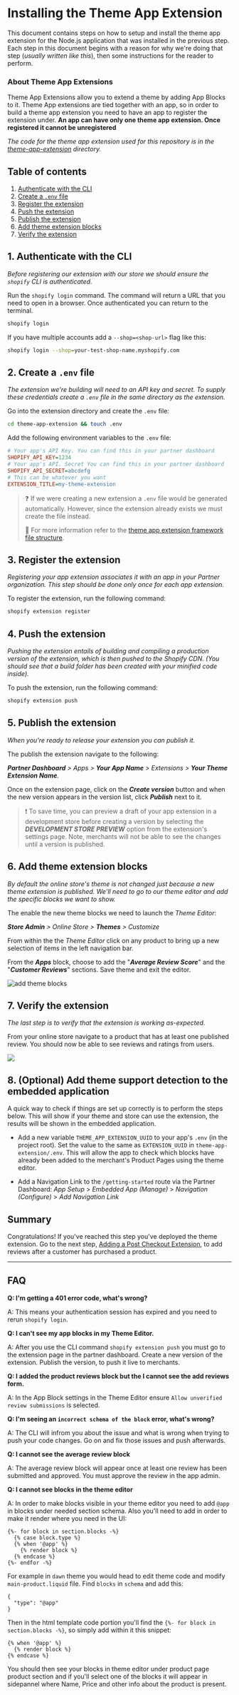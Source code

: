 # Installing the Theme App Extension

This document contains steps on how to setup and install the theme app extension for the Node.js application that was installed in the previous step. Each step in this document begins with a reason for why we're doing that step (_usually written like this_), then some instructions for the reader to perform.

### About Theme App Extensions

Theme App Extensions allow you to extend a theme by adding App Blocks to it. Theme App extensions are tied together with an app, so in order to build a theme app extension you need to have an app to register the extension under. **An app can have only one theme app extension. Once registered it cannot be unregistered**

_The code for the theme app extension used for this repository is in the [theme-app-extension](/theme-app-extension) directory._

## Table of contents

1. [Authenticate with the CLI](#1-authenticate-with-the-cli)
1. [Create a `.env` file](#2-create-env-file)
1. [Register the extension](#3-register-the-extension)
1. [Push the extension](#4-push-the-extension)
1. [Publish the extension](#5-publish-the-extension)
1. [Add theme extension blocks](#6-add-theme-extension-blocks)
1. [Verify the extension](#7-verify-the-extension)

## 1. Authenticate with the CLI

_Before registering our extension with our store we should ensure the `shopify` CLI is authenticated._

Run the `shopify login` command. The command will return a URL that you need to open in a browser. Once authenticated you can return to the terminal.

```bash
shopify login
```

If you have multiple accounts add a `--shop=<shop-url>` flag like this:

```bash
shopify login --shop=your-test-shop-name.myshopify.com
```

## 2. Create a `.env` file

_The extension we're building will need to an API key and secret. To supply these credentials create a `.env` file in the same directory as the extension._

Go into the extension directory and create the `.env` file:

```bash
cd theme-app-extension && touch .env
```

Add the following environment variables to the `.env` file:

```ini
# Your app's API Key. You can find this in your partner dashboard
SHOPIFY_API_KEY=1234
# Your app's API. Secret You can find this in your partner dashboard
SHOPIFY_API_SECRET=abcdefg
# This can be whatever you want
EXTENSION_TITLE=my-theme-extension
```

> :question: If we were creating a new extension a `.env` file would be generated automatically. However, since the extension already exists we must create the file instead.
>
> :book: For more information refer to the [theme app extension framework file structure](https://shopify.dev/apps/online-store/theme-app-extensions/extensions-framework#file-structure).

## 3. Register the extension

_Registering your app extension associates it with an app in your Partner organization. This step should be done only once for each app extension._

To register the extension, run the following command:

```bash
shopify extension register
```

## 4. Push the extension

_Pushing the extension entails of building and compiling a production version of the extension, which is then pushed to the Shopify CDN. (You should see that a build folder has been created with your minified code inside)._

To push the extension, run the following command:

```bash
shopify extension push
```

## 5. Publish the extension

_When you're ready to release your extension you can publish it._

The publish the extension navigate to the following:

_***Partner Dashboard*** > Apps > ***Your App Name*** > Extensions > ***Your Theme Extension Name***._

Once on the extension page, click on the **_Create version_** button and when the new version appears in the version list, click **_Publish_** next to it.

> :exclamation: To save time, you can preview a draft of your app extension in a development store before creating a version by selecting the **_DEVELOPMENT STORE PREVIEW_** option from the extension's settings page. Note, merchants will not be able to see the changes until a version is published.

## 6. Add theme extension blocks

_By default the online store's theme is not changed just because a new theme extension is published. We'll need to go to our theme editor and add the specific blocks we want to show._

The enable the new theme blocks we need to launch the _Theme Editor_:

_***Store Admin*** > Online Store > ***Themes*** > Customize_

From within the the _Theme Editor_ click on any product to bring up a new selection of items in the left navigation bar.

From the **_Apps_** block, choose to add the "**_Average Review Score_**" and the "**_Customer Reviews_**" sections. Save theme and exit the editor.

![add theme blocks](images/theme-blocks.png)

## 7. Verify the extension

_The last step is to verify that the extension is working as-expected._

From your online store navigate to a product that has at least one published review. You should now be able to see reviews and ratings from users.

![](images/theme-extension-final.png)

## 8. (Optional) Add theme support detection to the embedded application

A quick way to check if things are set up correctly is to perform the steps below. This will show if your theme and store can use the extension, the results will be shown in the embedded application.

- Add a new variable `THEME_APP_EXTENSION_UUID` to your app's `.env` (in the project root). Set the value to the same as `EXTENSION_UUID` in `theme-app-extension/.env`. This will allow the app to check which blocks have already been added to the merchant's Product Pages using the theme editor.

- Add a Navigation Link to the `/getting-started` route via the Partner Dashboard: _App Setup_ > _Embedded App (Manage)_ > _Navigation (Configure)_ > _Add Navigation Link_

## Summary

Congratulations! If you've reached this step you've deployed the theme extension. Go to the next step, [Adding a Post Checkout Extension](checkout-extension-post-purchase.md), to add reviews after a customer has purchased a product.

---

## FAQ

**Q: I'm getting a 401 error code, what's wrong?**

A: This means your authentication session has expired and you need to rerun `shopify login`.

**Q: I can't see my app blocks in my Theme Editor.**

A: After you use the CLI command `shopify extension push` you must go to the extension page in the partner dashboard. Create a new version of the extension. Publish the version, to push it live to merchants.

**Q: I added the product reviews block but the I cannot see the add reviews form.**

A: In the App Block settings in the Theme Editor ensure `Allow unverified review submissions` is selected.

**Q: I'm seeing an `incorrect schema of the block` error, what's wrong?**

A: The CLI will infrom you about the issue and what is wrong when trying to push your code changes. Go on and fix those issues and push afterwards.

**Q: I cannot see the average review block**

A: The average review block will appear once at least one review has been submitted and approved. You must approve the review in the app admin.

**Q: I cannot see blocks in the theme editor**

A: In order to make blocks visible in your theme editor you need to add `@app` in blocks under needed section schema. Also you'll need to add in order to make it render where you need in the UI:

```liquid
{%- for block in section.blocks -%}
  {% case block.type %}
  {% when '@app' %}
    {% render block %}
  {% endcase %}
{%- endfor -%}
```

For example in `dawn` theme you would head to edit theme code and modify `main-product.liquid` file. Find `blocks` in `schema` and add this:

```liquid
{
  "type": "@app"
}
```

Then in the html template code portion you'll find the `{%- for block in section.blocks -%}`, so simply add within it this snippet:

```liquid
{% when '@app' %}
  {% render block %}
{% endcase %}
```

You should then see your blocks in theme editor under product page product section and if you'll select one of the blocks it will appear in sidepannel where Name, Price and other info about the product is present.
